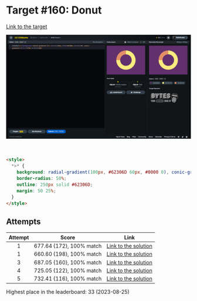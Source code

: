 # Target #160: Donut

[Link to the target](https://cssbattle.dev/play/160)

![img](src/images/160_donut.png)

<br>

```html
<style>
  *>* {
    background: radial-gradient(100px, #62306D 60px, #0000 0), conic-gradient(#F7EC7D 270deg, #E38F66 270deg);
    border-radius: 50%;
    outline: 250px solid #62306D;
    margin: 50 25%;
  }
</style>
```


## Attempts
| Attempt | Score | Link |
|:-:|:-:|:-:|
| 1 | 677.64 {172}, 100% match | [Link to the solution](/026-initial/src/html/160_donut_attempt-01.html) |
| 1 | 660.60 {198}, 100% match | [Link to the solution](/026-initial/src/html/160_donut_attempt-02.html) |
| 3 | 687.05 {160}, 100% match | [Link to the solution](/026-initial/src/html/160_donut_attempt-03.html) |
| 4 | 725.05 {122}, 100% match | [Link to the solution](/026-initial/src/html/160_donut_attempt-04.html) |
| 5 | 732.41 {116}, 100% match | [Link to the solution](/026-initial/src/html/160_donut_attempt-05.html) |


Highest place in the leaderboard: 33 (2023-08-25)